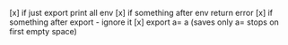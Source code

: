 [x] if just export print all env
[x] if something after env return error
[x] if something after export - ignore it
[x] export a=  a  (saves only a= stops on first empty space)